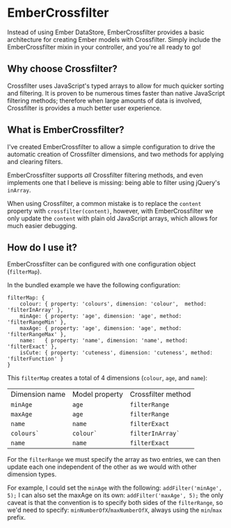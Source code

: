 EmberCrossfilter
================

Instead of using Ember DataStore, EmberCrossfilter provides a basic architecture for creating Ember models with Crossfilter. Simply include the EmberCrossfilter mixin in your controller, and you're all ready to go!

Why choose Crossfilter?
-------------

Crossfilter uses JavaScript's typed arrays to allow for much quicker sorting and filtering. It is proven to be numerous times faster than native JavaScript filtering methods; therefore when large amounts of data is involved, Crossfilter is provides a much better user experience.


What is EmberCrossfilter?
-------------

I've created EmberCrossfilter to allow a simple configuration to drive the automatic creation of Crossfilter dimensions, and two methods for applying and clearing filters.

EmberCrossfilter supports *all* Crossfilter filtering methods, and even implements one that I believe is missing: being able to filter using jQuery's `inArray`.

When using Crossfilter, a common mistake is to replace the `content` property with `crossfilter(content)`, however, with EmberCrossfilter we only update the `content` with plain old JavaScript arrays, which allows for much easier debugging.


How do I use it?
-------------

EmberCrossfilter can be configured with one configuration object (`filterMap`).

In the bundled example we have the following configuration:

	filterMap: {
		colour: { property: 'colours', dimension: 'colour',  method: 'filterInArray' },
		minAge: { property: 'age', dimension: 'age', method: 'filterRangeMin' },
		maxAge: { property: 'age', dimension: 'age', method: 'filterRangeMax' },
		name:   { property: 'name', dimension: 'name', method: 'filterExact' },
		isCute: { property: 'cuteness', dimension: 'cuteness', method: 'filterFunction' }
	}
	
This `filterMap` creates a total of 4 dimensions (`colour`, `age`, and `name`):

<table>
    <tr>
        <td>Dimension name</td>
        <td>Model property</td>
        <td>Crossfilter method</td>
    </tr>
    <tr>
	<td><code>minAge</code></td>
	<td><code>age</code></td>
	<td><code>filterRange</code></td>
    </tr>
    <tr>
	<td><code>maxAge</code></td>
	<td><code>age</code></td>
	<td><code>filterRange</code></td>
    </tr>
    <tr>
	<td><code>name</code></td>
	<td><code>name</code></td>
	<td><code>filterExact</code></td>
    </tr>
    <tr>
	<td><code>colours`</td>
	<td><code>colour`</td>
	<td><code>filterInArray`</td>
    </tr>
    <tr>
	<td><code>name</code></td>
	<td><code>name</code></td>
	<td><code>filterExact</code></td>
    </tr>
</table>


For the `filterRange` we must specify the array as two entries, we can then update each one independent of the other as we would with other dimension types.

For example, I could set the `minAge` with the following: `addFilter('minAge', 5);` I can also set the maxAge on its own: `addFilter('maxAge', 5);` the only caveat is that the convention is to specify both sides of the `filterRange`, so we'd need to specify: `minNumberOfX`/`maxNumberOfX`, always using the `min`/`max` prefix.